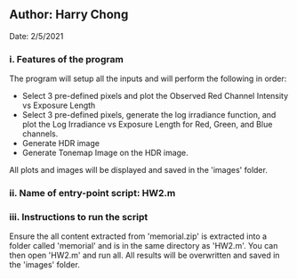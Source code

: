 ## Author: Harry Chong
Date: 2/5/2021

### i. Features of the program
The program will setup all the inputs and will perform the following in order:
+ Select 3 pre-defined pixels and plot the Observed Red Channel Intensity 
vs Exposure Length 
+ Select 3 pre-defined pixels, generate the log irradiance function, and plot
the Log Irradiance vs Exposure Length for Red, Green, and Blue channels.
+ Generate HDR image
+ Generate Tonemap Image on the HDR image. 
	
All plots and images will be displayed and saved in the 'images' folder.  

### ii. Name of entry-point script: HW2.m

### iii. Instructions to run the script
Ensure the all content extracted from 'memorial.zip' is extracted into a folder 
called 'memorial' and is in the same directory as 'HW2.m'. You can then open 'HW2.m' 
and run all. All results will be overwritten and saved in the 'images' folder.
